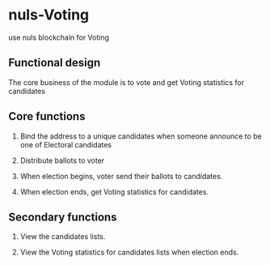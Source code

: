 # nuls-Voting
use nuls blockchain for  Voting

## Functional design
The core business of the module is to vote and get Voting statistics for candidates

## Core functions

 1. Bind the address to a unique candidates when someone announce to be one of Electoral candidates
 
 2. Distribute ballots to voter
 
 3. When election begins, voter send their ballots to candidates.
 
 4. When election ends, get Voting statistics for candidates.
 
## Secondary functions

 1. View the candidates lists.
 
 2. View the Voting statistics for candidates lists when election ends.
 

